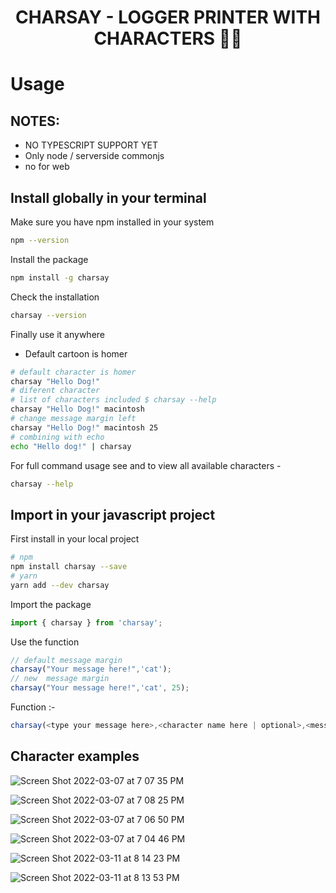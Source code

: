 <h1 align="center">CHARSAY - LOGGER PRINTER WITH CHARACTERS 👨‍💻</h3>

# Usage

## NOTES: 
- NO TYPESCRIPT SUPPORT YET 
- Only node / serverside commonjs 
-  no for web

## Install globally in your terminal

Make sure you have npm installed in your system

```sh
npm --version
```

Install the package

```sh
npm install -g charsay
```

Check the installation

```sh
charsay --version
```

Finally use it anywhere

- Default cartoon is homer

```sh
# default character is homer
charsay "Hello Dog!"
# diferent character
# list of characters included $ charsay --help
charsay "Hello Dog!" macintosh
# change message margin left
charsay "Hello Dog!" macintosh 25
# combining with echo
echo "Hello dog!" | charsay 
```

For full command usage see and to view all available characters -

```sh
charsay --help
```

## Import in your javascript project

First install in your local project

```sh
# npm
npm install charsay --save
# yarn
yarn add --dev charsay
```

Import the package

```js
import { charsay } from 'charsay';
```

Use the function

```js
// default message margin
charsay("Your message here!",'cat');
// new  message margin
charsay("Your message here!",'cat', 25);
```

Function :-

```js
charsay(<type your message here>,<character name here | optional>,<message margin | optional>)
```

## Character examples

![Screen Shot 2022-03-07 at 7 07 35 PM](https://user-images.githubusercontent.com/1800887/157139714-f8d15de4-faa5-4ba6-bd8c-15456a77185d.png)

![Screen Shot 2022-03-07 at 7 08 25 PM](https://user-images.githubusercontent.com/1800887/157139709-ea8ee45d-56c8-4f05-9a61-fd4eaa699720.png)

![Screen Shot 2022-03-07 at 7 06 50 PM](https://user-images.githubusercontent.com/1800887/157139715-fa65446d-24f3-478e-823c-d9f9b30ee7fd.png)

![Screen Shot 2022-03-07 at 7 04 46 PM](https://user-images.githubusercontent.com/1800887/157139716-327ff3b9-ddd0-49d6-bcb8-9a166c5ce23f.png)

![Screen Shot 2022-03-11 at 8 14 23 PM](https://user-images.githubusercontent.com/1800887/157997619-857444e9-9e94-4459-9de5-5e9420cb0371.png)

![Screen Shot 2022-03-11 at 8 13 53 PM](https://user-images.githubusercontent.com/1800887/157997622-7ccd3229-3dad-4221-84fc-dad87babe788.png)

